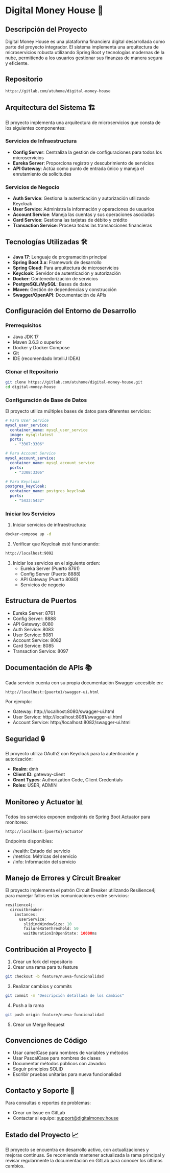 # Digital Money House 🏦

## Descripción del Proyecto

Digital Money House es una plataforma financiera digital desarrollada como parte del proyecto integrador. El sistema implementa una arquitectura de microservicios robusta utilizando Spring Boot y tecnologías modernas de la nube, permitiendo a los usuarios gestionar sus finanzas de manera segura y eficiente.

## Repositorio

```bash
https://gitlab.com/atuhome/digital-money-house
```

## Arquitectura del Sistema 🏗

El proyecto implementa una arquitectura de microservicios que consta de los siguientes componentes:

### Servicios de Infraestructura

- **Config Server**: Centraliza la gestión de configuraciones para todos los microservicios
- **Eureka Server**: Proporciona registro y descubrimiento de servicios
- **API Gateway**: Actúa como punto de entrada único y maneja el enrutamiento de solicitudes

### Servicios de Negocio

- **Auth Service**: Gestiona la autenticación y autorización utilizando Keycloak
- **User Service**: Administra la información y operaciones de usuarios
- **Account Service**: Maneja las cuentas y sus operaciones asociadas
- **Card Service**: Gestiona las tarjetas de débito y crédito
- **Transaction Service**: Procesa todas las transacciones financieras

## Tecnologías Utilizadas 🛠

- **Java 17**: Lenguaje de programación principal
- **Spring Boot 3.x**: Framework de desarrollo
- **Spring Cloud**: Para arquitectura de microservicios
- **Keycloak**: Servidor de autenticación y autorización
- **Docker**: Contenedorización de servicios
- **PostgreSQL/MySQL**: Bases de datos
- **Maven**: Gestión de dependencias y construcción
- **Swagger/OpenAPI**: Documentación de APIs

## Configuración del Entorno de Desarrollo

### Prerrequisitos

- Java JDK 17
- Maven 3.6.3 o superior
- Docker y Docker Compose
- Git
- IDE (recomendado IntelliJ IDEA)

### Clonar el Repositorio

```bash
git clone https://gitlab.com/atuhome/digital-money-house.git
cd digital-money-house
```

### Configuración de Base de Datos

El proyecto utiliza múltiples bases de datos para diferentes servicios:

```yaml
# Para User Service
mysql_user_service:
  container_name: mysql_user_service
  image: mysql:latest
  ports:
    - "3307:3306"

# Para Account Service
mysql_account_service:
  container_name: mysql_account_service
  ports:
    - "3308:3306"

# Para Keycloak
postgres_keycloak:
  container_name: postgres_keycloak
  ports:
    - "5433:5432"
```

### Iniciar los Servicios

1. Iniciar servicios de infraestructura:
```bash
docker-compose up -d
```

2. Verificar que Keycloak esté funcionando:
```bash
http://localhost:9092
```

3. Iniciar los servicios en el siguiente orden:
   - Eureka Server (Puerto 8761)
   - Config Server (Puerto 8888)
   - API Gateway (Puerto 8080)
   - Servicios de negocio

## Estructura de Puertos

- Eureka Server: 8761
- Config Server: 8888
- API Gateway: 8080
- Auth Service: 8083
- User Service: 8081
- Account Service: 8082
- Card Service: 8085
- Transaction Service: 8097

## Documentación de APIs 📚

Cada servicio cuenta con su propia documentación Swagger accesible en:

```
http://localhost:{puerto}/swagger-ui.html
```

Por ejemplo:
- Gateway: http://localhost:8080/swagger-ui.html
- User Service: http://localhost:8081/swagger-ui.html
- Account Service: http://localhost:8082/swagger-ui.html

## Seguridad 🔒

El proyecto utiliza OAuth2 con Keycloak para la autenticación y autorización:

- **Realm**: dmh
- **Client ID**: gateway-client
- **Grant Types**: Authorization Code, Client Credentials
- **Roles**: USER, ADMIN

## Monitoreo y Actuator 📊

Todos los servicios exponen endpoints de Spring Boot Actuator para monitoreo:

```
http://localhost:{puerto}/actuator
```

Endpoints disponibles:
- /health: Estado del servicio
- /metrics: Métricas del servicio
- /info: Información del servicio

## Manejo de Errores y Circuit Breaker

El proyecto implementa el patrón Circuit Breaker utilizando Resilience4j para manejar fallos en las comunicaciones entre servicios:

```java
resilience4j:
  circuitbreaker:
    instances:
      userService:
        slidingWindowSize: 10
        failureRateThreshold: 50
        waitDurationInOpenState: 10000ms
```

## Contribución al Proyecto 🤝

1. Crear un fork del repositorio
2. Crear una rama para tu feature
```bash
git checkout -b feature/nueva-funcionalidad
```
3. Realizar cambios y commits
```bash
git commit -m "Descripción detallada de los cambios"
```
4. Push a la rama
```bash
git push origin feature/nueva-funcionalidad
```
5. Crear un Merge Request

## Convenciones de Código

- Usar camelCase para nombres de variables y métodos
- Usar PascalCase para nombres de clases
- Documentar métodos públicos con Javadoc
- Seguir principios SOLID
- Escribir pruebas unitarias para nueva funcionalidad

## Contacto y Soporte 📧

Para consultas o reportes de problemas:
- Crear un Issue en GitLab
- Contactar al equipo: support@digitalmoney.house

## Estado del Proyecto 📈

El proyecto se encuentra en desarrollo activo, con actualizaciones y mejoras continuas. Se recomienda mantener actualizada la rama principal y revisar regularmente la documentación en GitLab para conocer los últimos cambios.